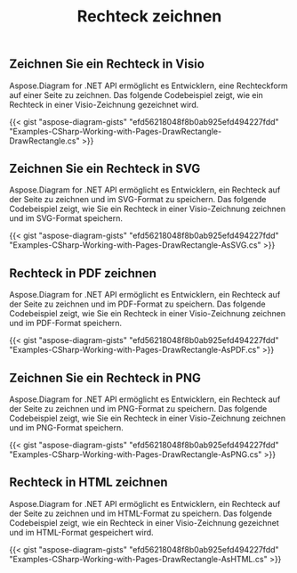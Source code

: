 ﻿---
title: Rechteck zeichnen
type: docs
weight: 10
url: /de/net/drawing/draw-rectangle
description: Dieser Abschnitt erklärt, wie man ein Rechteck auf einer visio-Seite mit Aspose.Diagram zeichnet. Unterstützung bei der Verwendung von C# zum Zeichnen von Rechtecken und zum Speichern als PDF, SVG, HTML, Bild, XPS und andere Formate.
---
## **Zeichnen Sie ein Rechteck in Visio**
Aspose.Diagram for .NET API ermöglicht es Entwicklern, eine Rechteckform auf einer Seite zu zeichnen. Das folgende Codebeispiel zeigt, wie ein Rechteck in einer Visio-Zeichnung gezeichnet wird.

{{< gist "aspose-diagram-gists" "efd56218048f8b0ab925efd494227fdd" "Examples-CSharp-Working-with-Pages-DrawRectangle-DrawRectangle.cs" >}}

## **Zeichnen Sie ein Rechteck in SVG**
Aspose.Diagram for .NET API ermöglicht es Entwicklern, ein Rechteck auf der Seite zu zeichnen und im SVG-Format zu speichern. Das folgende Codebeispiel zeigt, wie Sie ein Rechteck in einer Visio-Zeichnung zeichnen und im SVG-Format speichern.

{{< gist "aspose-diagram-gists" "efd56218048f8b0ab925efd494227fdd" "Examples-CSharp-Working-with-Pages-DrawRectangle-AsSVG.cs" >}}

## **Rechteck in PDF zeichnen**
Aspose.Diagram for .NET API ermöglicht es Entwicklern, ein Rechteck auf der Seite zu zeichnen und im PDF-Format zu speichern. Das folgende Codebeispiel zeigt, wie Sie ein Rechteck in einer Visio-Zeichnung zeichnen und im PDF-Format speichern.

{{< gist "aspose-diagram-gists" "efd56218048f8b0ab925efd494227fdd" "Examples-CSharp-Working-with-Pages-DrawRectangle-AsPDF.cs" >}}

## **Zeichnen Sie ein Rechteck in PNG**
Aspose.Diagram for .NET API ermöglicht es Entwicklern, ein Rechteck auf der Seite zu zeichnen und im PNG-Format zu speichern. Das folgende Codebeispiel zeigt, wie Sie ein Rechteck in einer Visio-Zeichnung zeichnen und im PNG-Format speichern.

{{< gist "aspose-diagram-gists" "efd56218048f8b0ab925efd494227fdd" "Examples-CSharp-Working-with-Pages-DrawRectangle-AsPNG.cs" >}}

## **Rechteck in HTML zeichnen**
Aspose.Diagram for .NET API ermöglicht es Entwicklern, ein Rechteck auf der Seite zu zeichnen und im HTML-Format zu speichern. Das folgende Codebeispiel zeigt, wie ein Rechteck in einer Visio-Zeichnung gezeichnet und im HTML-Format gespeichert wird.

{{< gist "aspose-diagram-gists" "efd56218048f8b0ab925efd494227fdd" "Examples-CSharp-Working-with-Pages-DrawRectangle-AsHTML.cs" >}}
